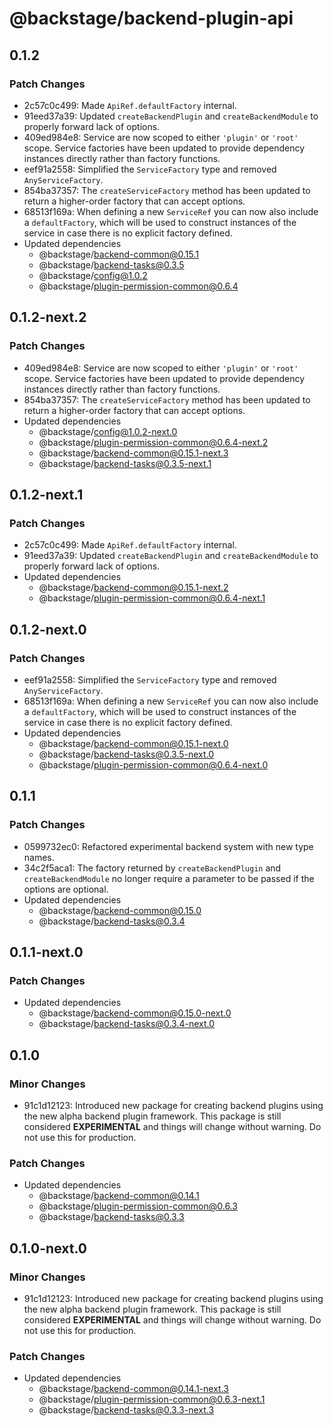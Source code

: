 # @backstage/backend-plugin-api

## 0.1.2

### Patch Changes

- 2c57c0c499: Made `ApiRef.defaultFactory` internal.
- 91eed37a39: Updated `createBackendPlugin` and `createBackendModule` to properly forward lack of options.
- 409ed984e8: Service are now scoped to either `'plugin'` or `'root'` scope. Service factories have been updated to provide dependency instances directly rather than factory functions.
- eef91a2558: Simplified the `ServiceFactory` type and removed `AnyServiceFactory`.
- 854ba37357: The `createServiceFactory` method has been updated to return a higher-order factory that can accept options.
- 68513f169a: When defining a new `ServiceRef` you can now also include a `defaultFactory`, which will be used to construct instances of the service in case there is no explicit factory defined.
- Updated dependencies
  - @backstage/backend-common@0.15.1
  - @backstage/backend-tasks@0.3.5
  - @backstage/config@1.0.2
  - @backstage/plugin-permission-common@0.6.4

## 0.1.2-next.2

### Patch Changes

- 409ed984e8: Service are now scoped to either `'plugin'` or `'root'` scope. Service factories have been updated to provide dependency instances directly rather than factory functions.
- 854ba37357: The `createServiceFactory` method has been updated to return a higher-order factory that can accept options.
- Updated dependencies
  - @backstage/config@1.0.2-next.0
  - @backstage/plugin-permission-common@0.6.4-next.2
  - @backstage/backend-common@0.15.1-next.3
  - @backstage/backend-tasks@0.3.5-next.1

## 0.1.2-next.1

### Patch Changes

- 2c57c0c499: Made `ApiRef.defaultFactory` internal.
- 91eed37a39: Updated `createBackendPlugin` and `createBackendModule` to properly forward lack of options.
- Updated dependencies
  - @backstage/backend-common@0.15.1-next.2
  - @backstage/plugin-permission-common@0.6.4-next.1

## 0.1.2-next.0

### Patch Changes

- eef91a2558: Simplified the `ServiceFactory` type and removed `AnyServiceFactory`.
- 68513f169a: When defining a new `ServiceRef` you can now also include a `defaultFactory`, which will be used to construct instances of the service in case there is no explicit factory defined.
- Updated dependencies
  - @backstage/backend-common@0.15.1-next.0
  - @backstage/backend-tasks@0.3.5-next.0
  - @backstage/plugin-permission-common@0.6.4-next.0

## 0.1.1

### Patch Changes

- 0599732ec0: Refactored experimental backend system with new type names.
- 34c2f5aca1: The factory returned by `createBackendPlugin` and `createBackendModule` no longer require a parameter to be passed if the options are optional.
- Updated dependencies
  - @backstage/backend-common@0.15.0
  - @backstage/backend-tasks@0.3.4

## 0.1.1-next.0

### Patch Changes

- Updated dependencies
  - @backstage/backend-common@0.15.0-next.0
  - @backstage/backend-tasks@0.3.4-next.0

## 0.1.0

### Minor Changes

- 91c1d12123: Introduced new package for creating backend plugins using the new alpha backend plugin framework.
  This package is still considered **EXPERIMENTAL** and things will change without warning. Do not use this for production.

### Patch Changes

- Updated dependencies
  - @backstage/backend-common@0.14.1
  - @backstage/plugin-permission-common@0.6.3
  - @backstage/backend-tasks@0.3.3

## 0.1.0-next.0

### Minor Changes

- 91c1d12123: Introduced new package for creating backend plugins using the new alpha backend plugin framework.
  This package is still considered **EXPERIMENTAL** and things will change without warning. Do not use this for production.

### Patch Changes

- Updated dependencies
  - @backstage/backend-common@0.14.1-next.3
  - @backstage/plugin-permission-common@0.6.3-next.1
  - @backstage/backend-tasks@0.3.3-next.3
